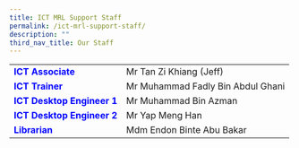 ```yaml
---
title: ICT MRL Support Staff
permalink: /ict-mrl-support-staff/
description: ""
third_nav_title: Our Staff
---
```

|                        |                                   |
|------------------------|-----------------------------------|
| <strong style="color: blue;">ICT Associate   </strong>       | Mr Tan Zi Khiang (Jeff)           |
| <strong style="color: blue;">ICT Trainer </strong>           | Mr Muhammad Fadly Bin Abdul Ghani |
| <strong style="color: blue;">ICT Desktop Engineer 1</strong> | Mr Muhammad Bin Azman             |
| <strong style="color: blue;">ICT Desktop Engineer 2</strong> | Mr Yap Meng Han                   |
| <strong style="color: blue;">Librarian</strong>              | Mdm Endon Binte Abu Bakar         |